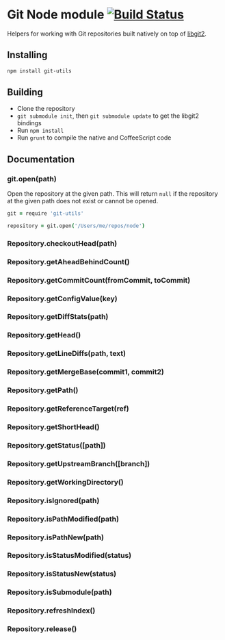 # Git Node module [![Build Status](https://travis-ci.org/atom/node-git.png)](https://travis-ci.org/atom/node-git)

Helpers for working with Git repositories built natively on top of
[libgit2](http://libgit2.github.com).

## Installing

```sh
npm install git-utils
```

## Building
  * Clone the repository
  * `git submodule init`, then `git submodule update` to get the libgit2 bindings
  * Run `npm install`
  * Run `grunt` to compile the native and CoffeeScript code

## Documentation

### git.open(path)

Open the repository at the given path.  This will return `null` if the
repository at the given path does not exist or cannot be opened.

```coffeescript
git = require 'git-utils'

repository = git.open('/Users/me/repos/node')
```

### Repository.checkoutHead(path)

### Repository.getAheadBehindCount()

### Repository.getCommitCount(fromCommit, toCommit)

### Repository.getConfigValue(key)

### Repository.getDiffStats(path)

### Repository.getHead()

### Repository.getLineDiffs(path, text)

### Repository.getMergeBase(commit1, commit2)

### Repository.getPath()

### Repository.getReferenceTarget(ref)

### Repository.getShortHead()

### Repository.getStatus([path])

### Repository.getUpstreamBranch([branch])

### Repository.getWorkingDirectory()

### Repository.isIgnored(path)

### Repository.isPathModified(path)

### Repository.isPathNew(path)

### Repository.isStatusModified(status)

### Repository.isStatusNew(status)

### Repository.isSubmodule(path)

### Repository.refreshIndex()

### Repository.release()
